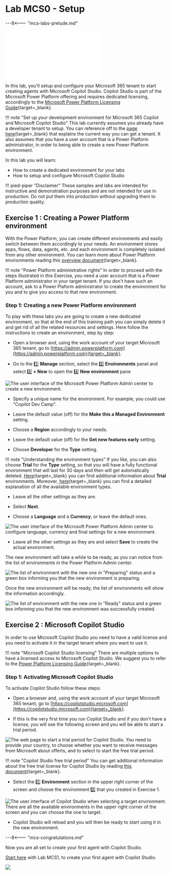 # Lab MCS0 - Setup

---8<--- "mcs-labs-prelude.md"

<div class="video-small">
    <iframe src="//www.youtube.com/embed/RF9RBhPp6v8" frameborder="0" allowfullscreen></iframe>
</div>

In this lab, you'll setup and configure your Microsoft 365 tenant to start creating agents with Microsoft Copilot Studio.
Copilot Studio is part of the Microsoft Power Platform offering and requires dedicated licensing, accordingly to the [Microsoft Power Platform Licensing Guide](https://go.microsoft.com/fwlink/?linkid=2085130){target=_blank}.

!!! note "Set up your development environment for Microsoft 365 Copilot and Microsoft Copilot Studio"
    This lab currently assumes you already have a developer tenant to setup. You can reference off to the
    [page here](https://learn.microsoft.com/en-us/microsoft-365-copilot/extensibility/prerequisites){target=_blank} that explains the current way you can get a tenant. It also assumes that you have a user account that is a Power Platform administrator, in order to being able to create a new Power Platform environment.

In this lab you will learn:

- How to create a dedicated environment for your labs
- How to setup and configure Microsoft Copilot Studio

!!! pied-piper "Disclaimer"
    These samples and labs are intended for instructive and demonstration purposes and are not intended for use in production. Do not put them into production without upgrading them to production quality.

## Exercise 1 : Creating a Power Platform environment

With the Power Platform, you can create different environments and easily switch between them accordingly to your needs.
An environment stores apps, flows, data, agents, etc. and each environment is completely isolated from any other environment.
You can learn more about Power Platform environments reading this [overview document](https://learn.microsoft.com/en-us/power-platform/admin/environments-overview){target=_blank}.

!!! note "Power Platform administrative rights"
    In order to proceed with the steps illustrated in this Exercise, you need a user account that is a Power Platform administrator in your target tenant. If you don't have such an account, ask to a Power Plaform administrator to create the environment for you and to give you access to that new environment.

### Step 1: Creating a new Power Platform environment

To play with these labs you are going to create a new dedicated environment, so that at the end of this training path you can simply delete it and get rid of all the related resources and settings. Here follow the instructions to create an environment, step by step:

- Open a browser and, using the work account of your target Microsoft 365 tenant, go to [https://admin.powerplatform.com](https://admin.powerplatform.com){target=_blank}.

- Go to the 1️⃣ **Manage** section, select the 2️⃣ **Environments** panel and select 3️⃣ **+ New** to open the 4️⃣ **New environment** pane

![The user interface of the Microsoft Power Platform Admin center to create a new environment.](../../../assets/images/make/copilot-studio-00/new-environment-01.png)

- Specify a unique name for the environment. For example, you could use "Copilot Dev Camp".

- Leave the default value (off) for the **Make this a Managed Environment** setting.

- Choose a **Region** accordingly to your needs.

- Leave the default value (off) for the **Get new features early** setting.

- Choose **Developer** for the **Type** setting.

!!! note "Understanding the environment types"
    If you like, you can also choose **Trial** for the **Type** setting, so that you will have a fully functional environment that will last for 30 days and then will get automatically deleted. [Here](https://learn.microsoft.com/en-gb/microsoft-copilot-studio/environments-first-run-experience#trial-environments){target=_blank} you can find additional information about **Trial** environments. Moreover, [here](https://learn.microsoft.com/en-us/power-platform/admin/environments-overview#power-platform-environment-types){target=_blank} you can find a detailed explanation of all the available environment types.

- Leave all the other settings as they are.

- Select **Next**.

- Choose a **Language** and a **Currency**, or leave the default ones.

![The user interface of the Microsoft Power Platform Admin center to configure language, currency and final settings for a new environment.](../../../assets/images/make/copilot-studio-00/new-environment-02.png)

- Leave all the other settings as they are and select **Save** to create the actual environment.

The new environment will take a while to be ready, as you can notice from the list of environments in the Power Platform Admin center.

![The list of environment with the new one in "Preparing" status and a green box informing you that the new environment is preparing.](../../../assets/images/make/copilot-studio-00/new-environment-03.png)

Once the new environment will be ready, the list of environments will show the information accordingly.

![The list of environment with the new one in "Ready" status and a green box informing you that the new environment was successfully created.](../../../assets/images/make/copilot-studio-00/new-environment-04.png)

<cc-end-step lab="mcs0" exercise="1" step="1" />

## Exercise 2 : Microsoft Copilot Studio

In order to use Microsoft Copilot Studio you need to have a valid license and you need to activate it in the target tenant where you want to use it.

!!! note "Microsoft Copilot Studio licensing"
    There are multiple options to have a licensed access to Microsoft Copilot Studio. We suggest you to refer to the [Power Platform Licensing Guide](https://go.microsoft.com/fwlink/?LinkId=2085130){target=_blank}.

### Step 1: Activating Microsoft Copilot Studio

To activate Copilot Studio follow these steps:

- Open a browser and, using the work account of your target Microsoft 365 tenant, go to [https://copilotstudio.microsoft.com](https://copilotstudio.microsoft.com){target=_blank}.

- If this is the very first time you run Copilot Studio and if you don't have a license, you will see the following screen and you will be able to start a trial period.

![The web page to start a trial period for Copilot Studio. You need to provide your country, to choose whether you want to receive messages from Microsoft about offerts, and to select to start the free trial period.](../../../assets/images/make/copilot-studio-00/mcs-trial-01.png)

!!! note "Copilot Studio free trial period"
    You can get additional information about the free trial license for Copilot Studio by reading
    [this document](https://learn.microsoft.com/en-us/microsoft-copilot-studio/sign-up-individual){target=_blank}.

- Select the 1️⃣ **Environment** section in the upper right corner of the screen and choose the environment 2️⃣ that you created in Exercise 1.

![The user interface of Copilot Studio when selecting a target environment. There are all the available environments in the upper right corner of the screen and you can choose the one to target.](../../../assets/images/make/copilot-studio-00/new-environment-05.png)

- Copilot Studio will reload and you will then be ready to start using it in the new environment.

<cc-end-step lab="mcs0" exercise="2" step="1" />

---8<--- "mcs-congratulations.md"

Now you are all set to create your first agent with Copilot Studio. 

<a href="../01-first-agent">Start here</a> with Lab MCS1, to create your first agent with Copilot Studio.
<cc-next />

<img src="https://m365-visitor-stats.azurewebsites.net/copilot-camp/make/copilot-studio/00-prerequisites" />